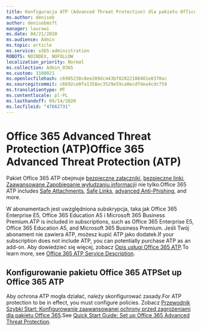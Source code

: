 ```yaml
---
title: Konfiguracja ATP (Advanced Threat Protection) dla pakietu Office 365
ms.author: deniseb
author: denisebmsft
manager: laurawi
ms.date: 04/21/2020
ms.audience: Admin
ms.topic: article
ms.service: o365-administration
ROBOTS: NOINDEX, NOFOLLOW
localization_priority: Normal
ms.collection: Admin_O365
ms.custom: 3100021
ms.openlocfilehash: c6905238c8ee209dc443bf82022108401e0370ac
ms.sourcegitcommit: c6692ce0fa1358ec3529e59ca0ecdfdea4cdc759
ms.translationtype: MT
ms.contentlocale: pl-PL
ms.lasthandoff: 09/14/2020
ms.locfileid: "47662731"
---
```

# <a name="office-365-advanced-threat-protection-atp"></a><span data-ttu-id="97234-102">Office 365 Advanced Threat Protection (ATP)</span><span class="sxs-lookup"><span data-stu-id="97234-102">Office 365 Advanced Threat Protection (ATP)</span></span>

<span data-ttu-id="97234-103">Pakiet Office 365 ATP obejmuje [bezpieczne załączniki](https://docs.microsoft.com/microsoft-365/security/office-365-security/atp-safe-attachments), [bezpieczne linki](https://docs.microsoft.com/microsoft-365/security/office-365-security/atp-safe-links), [Zaawansowane Zapobieganie wyłudzaniu informacji](https://docs.microsoft.com/microsoft-365/security/office-365-security/atp-anti-phishing)i nie tylko.</span><span class="sxs-lookup"><span data-stu-id="97234-103">Office 365 ATP includes [Safe Attachments](https://docs.microsoft.com/microsoft-365/security/office-365-security/atp-safe-attachments), [Safe Links](https://docs.microsoft.com/microsoft-365/security/office-365-security/atp-safe-links), [advanced Anti-Phishing](https://docs.microsoft.com/microsoft-365/security/office-365-security/atp-anti-phishing), and more.</span></span> 

<span data-ttu-id="97234-104">W abonamentach jest uwzględniona subskrypcja, taka jak Office 365 Enterprise E5, Office 365 Education A5 i Microsoft 365 Business Premium.</span><span class="sxs-lookup"><span data-stu-id="97234-104">ATP is included in subscriptions, such as Office 365 Enterprise E5, Office 365 Education A5, and Microsoft 365 Business Premium.</span></span> <span data-ttu-id="97234-105">Jeśli Twój abonament nie zawiera ATP, możesz kupić ATP jako dodatek.</span><span class="sxs-lookup"><span data-stu-id="97234-105">If your subscription does not include ATP, you can potentially purchase ATP as an add-on.</span></span> <span data-ttu-id="97234-106">Aby dowiedzieć się więcej, zobacz [Opis usługi Office 365 ATP](https://docs.microsoft.com/office365/servicedescriptions/office-365-advanced-threat-protection-service-description).</span><span class="sxs-lookup"><span data-stu-id="97234-106">To learn more, see [Office 365 ATP Service Description](https://docs.microsoft.com/office365/servicedescriptions/office-365-advanced-threat-protection-service-description).</span></span>

## <a name="set-up-office-365-atp"></a><span data-ttu-id="97234-107">Konfigurowanie pakietu Office 365 ATP</span><span class="sxs-lookup"><span data-stu-id="97234-107">Set up Office 365 ATP</span></span>

<span data-ttu-id="97234-108">Aby ochrona ATP mogła działać, należy skonfigurować zasady.</span><span class="sxs-lookup"><span data-stu-id="97234-108">For ATP protection to be in effect, you must configure policies.</span></span> <span data-ttu-id="97234-109">Zobacz [Przewodnik Szybki Start: Konfigurowanie zaawansowanej ochrony przed zagrożeniami dla pakietu Office 365](https://docs.microsoft.com/office365/securitycompliance/checklist-atp-setup).</span><span class="sxs-lookup"><span data-stu-id="97234-109">See [Quick Start Guide: Set up Office 365 Advanced Threat Protection](https://docs.microsoft.com/office365/securitycompliance/checklist-atp-setup).</span></span>

